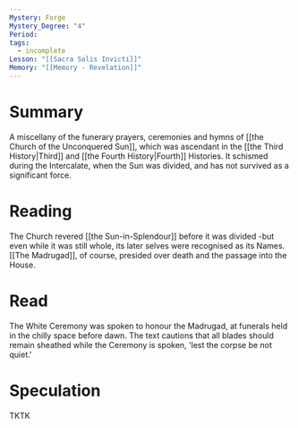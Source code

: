 ```yaml
---
Mystery: Forge
Mystery_Degree: "4"
Period: 
tags:
  - incomplete
Lesson: "[[Sacra Solis Invicti]]"
Memory: "[[Memory - Revelation]]"
---
```

# Summary
A miscellany of the funerary prayers, ceremonies and hymns of [[the Church of the Unconquered Sun]], which was ascendant in the [[the Third History|Third]] and [[the Fourth History|Fourth]] Histories. It schismed during the Intercalate, when the Sun was divided, and has not survived as a significant force.
# Reading
The Church revered [[the Sun-in-Splendour]] before it was divided -but even while it was still whole, its later selves were recognised as its Names. [[The Madrugad]], of course, presided over death and the passage into the House.
# Read
The White Ceremony was spoken to honour the Madrugad, at funerals held in the chilly space before dawn. The text cautions that all blades should remain sheathed while the Ceremony is spoken, 'lest the corpse be not quiet.'
# Speculation
TKTK